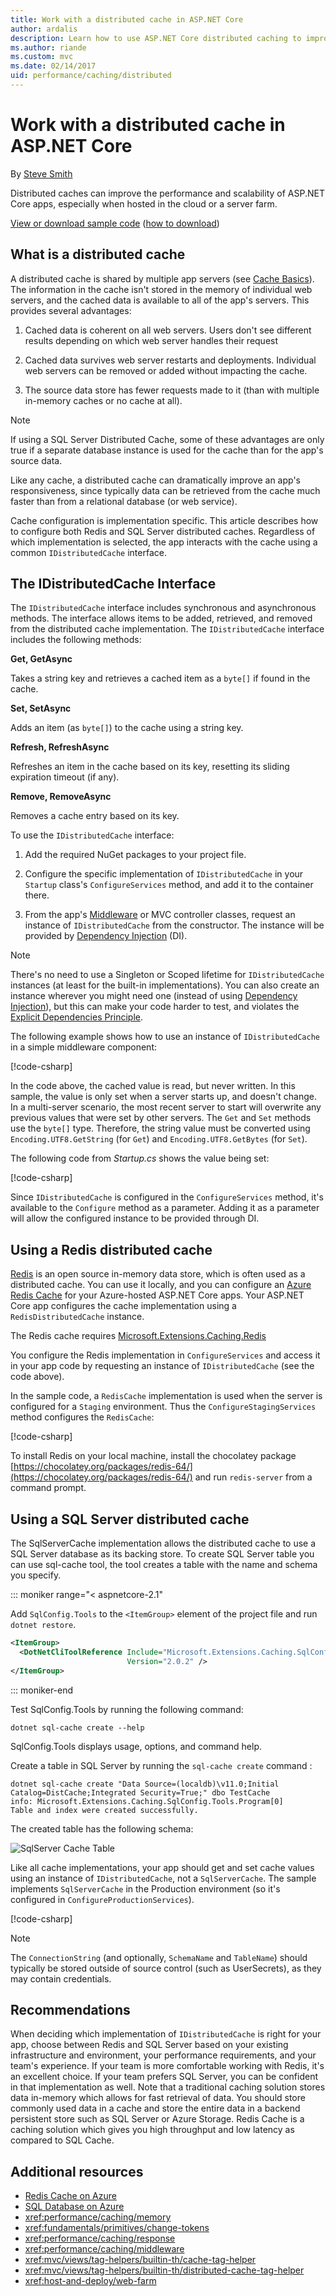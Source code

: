```yaml
---
title: Work with a distributed cache in ASP.NET Core
author: ardalis
description: Learn how to use ASP.NET Core distributed caching to improve app performance and scalability, especially in a cloud or server farm environment.
ms.author: riande
ms.custom: mvc
ms.date: 02/14/2017
uid: performance/caching/distributed
---
```

# Work with a distributed cache in ASP.NET Core

By [Steve Smith](https://ardalis.com/)

Distributed caches can improve the performance and scalability of ASP.NET Core apps, especially when hosted in the cloud or a server farm.

[View or download sample code](https://github.com/aspnet/Docs/tree/master/aspnetcore/performance/caching/distributed/sample) ([how to download](xref:fundamentals/index#how-to-download-a-sample))

## What is a distributed cache

A distributed cache is shared by multiple app servers (see [Cache Basics](memory.md#caching-basics)). The information in the cache isn't stored in the memory of individual web servers, and the cached data is available to all of the app's servers. This provides several advantages:

1. Cached data is coherent on all web servers. Users don't see different results depending on which web server handles their request

2. Cached data survives web server restarts and deployments. Individual web servers can be removed or added without impacting the cache.

3. The source data store has fewer requests made to it (than with multiple in-memory caches or no cache at all).

> [!NOTE]
> If using a SQL Server Distributed Cache, some of these advantages are only true if a separate database instance is used for the cache than for the app's source data.

Like any cache, a distributed cache can dramatically improve an app's responsiveness, since typically data can be retrieved from the cache much faster than from a relational database (or web service).

Cache configuration is implementation specific. This article describes how to configure both Redis and SQL Server distributed caches. Regardless of which implementation is selected, the app interacts with the cache using a common `IDistributedCache` interface.

## The IDistributedCache Interface

The `IDistributedCache` interface includes synchronous and asynchronous methods. The interface allows items to be added, retrieved, and removed from the distributed cache implementation. The `IDistributedCache` interface includes the following methods:

**Get, GetAsync**

Takes a string key and retrieves a cached item as a `byte[]` if found in the cache.

**Set, SetAsync**

Adds an item (as `byte[]`) to the cache using a string key.

**Refresh, RefreshAsync**

Refreshes an item in the cache based on its key, resetting its sliding expiration timeout (if any).

**Remove, RemoveAsync**

Removes a cache entry based on its key.

To use the `IDistributedCache` interface:

   1. Add the required NuGet packages to your project file.

   2. Configure the specific implementation of `IDistributedCache` in your `Startup` class's `ConfigureServices` method, and add it to the container there.

   3. From the app's [Middleware](xref:fundamentals/middleware/index) or MVC controller classes, request an instance of `IDistributedCache` from the constructor. The instance will be provided by [Dependency Injection](../../fundamentals/dependency-injection.md) (DI).

> [!NOTE]
> There's no need to use a Singleton or Scoped lifetime for `IDistributedCache` instances (at least for the built-in implementations). You can also create an instance wherever you might need one (instead of using [Dependency Injection](../../fundamentals/dependency-injection.md)), but this can make your code harder to test, and violates the [Explicit Dependencies Principle](http://deviq.com/explicit-dependencies-principle/).

The following example shows how to use an instance of `IDistributedCache` in a simple middleware component:

[!code-csharp[](distributed/sample/src/DistCacheSample/StartTimeHeader.cs)]

In the code above, the cached value is read, but never written. In this sample, the value is only set when a server starts up, and doesn't change. In a multi-server scenario, the most recent server to start will overwrite any previous values that were set by other servers. The `Get` and `Set` methods use the `byte[]` type. Therefore, the string value must be converted using `Encoding.UTF8.GetString` (for `Get`) and `Encoding.UTF8.GetBytes` (for `Set`).

The following code from *Startup.cs* shows the value being set:

[!code-csharp[](distributed/sample/src/DistCacheSample/Startup.cs?name=snippet1)]

Since `IDistributedCache` is configured in the `ConfigureServices` method, it's available to the `Configure` method as a parameter. Adding it as a parameter will allow the configured instance to be provided through DI.

## Using a Redis distributed cache

[Redis](https://redis.io/) is an open source in-memory data store, which is often used as a distributed cache. You can use it locally, and you can configure an [Azure Redis Cache](https://azure.microsoft.com/services/cache/) for your Azure-hosted ASP.NET Core apps. Your ASP.NET Core app configures the cache implementation using a `RedisDistributedCache` instance.

The Redis cache requires [Microsoft.Extensions.Caching.Redis](https://www.nuget.org/packages/Microsoft.Extensions.Caching.Redis/)

You configure the Redis implementation in `ConfigureServices` and access it in your app code by requesting an instance of `IDistributedCache` (see the code above).

In the sample code, a `RedisCache` implementation is used when the server is configured for a `Staging` environment. Thus the `ConfigureStagingServices` method configures the `RedisCache`:

[!code-csharp[](distributed/sample/src/DistCacheSample/Startup.cs?name=snippet2)]

To install Redis on your local machine, install the chocolatey package [https://chocolatey.org/packages/redis-64/](https://chocolatey.org/packages/redis-64/) and run `redis-server` from a command prompt.

## Using a SQL Server distributed cache

The SqlServerCache implementation allows the distributed cache to use a SQL Server database as its backing store. To create SQL Server table you can use sql-cache tool, the tool creates a table with the name and schema you specify.

::: moniker range="< aspnetcore-2.1"

Add `SqlConfig.Tools` to the `<ItemGroup>` element of the project file and run `dotnet restore`.

```xml
<ItemGroup>
  <DotNetCliToolReference Include="Microsoft.Extensions.Caching.SqlConfig.Tools" 
                          Version="2.0.2" />
</ItemGroup>
```

::: moniker-end

Test SqlConfig.Tools by running the following command:

```console
dotnet sql-cache create --help
```

SqlConfig.Tools displays usage, options, and command help.

Create a table in SQL Server by running the `sql-cache create` command :

```console
dotnet sql-cache create "Data Source=(localdb)\v11.0;Initial Catalog=DistCache;Integrated Security=True;" dbo TestCache
info: Microsoft.Extensions.Caching.SqlConfig.Tools.Program[0]
Table and index were created successfully.
```

The created table has the following schema:

![SqlServer Cache Table](distributed/_static/SqlServerCacheTable.png)

Like all cache implementations, your app should get and set cache values using an instance of `IDistributedCache`, not a `SqlServerCache`. The sample implements `SqlServerCache` in the Production environment (so it's configured in `ConfigureProductionServices`).

[!code-csharp[](distributed/sample/src/DistCacheSample/Startup.cs?name=snippet3)]

> [!NOTE]
> The `ConnectionString` (and optionally, `SchemaName` and `TableName`) should typically be stored outside of source control (such as UserSecrets), as they may contain credentials.

## Recommendations

When deciding which implementation of `IDistributedCache` is right for your app, choose between Redis and SQL Server based on your existing infrastructure and environment, your performance requirements, and your team's experience. If your team is more comfortable working with Redis, it's an excellent choice. If your team prefers SQL Server, you can be confident in that implementation as well. Note that a traditional caching solution stores data in-memory which allows for fast retrieval of data. You should store commonly used data in a cache and store the entire data in a backend persistent store such as SQL Server or Azure Storage. Redis Cache is a caching solution which gives you high throughput and low latency as compared to SQL Cache.

## Additional resources

* [Redis Cache on Azure](https://azure.microsoft.com/documentation/services/redis-cache/)
* [SQL Database on Azure](https://azure.microsoft.com/documentation/services/sql-database/)
* <xref:performance/caching/memory>
* <xref:fundamentals/primitives/change-tokens>
* <xref:performance/caching/response>
* <xref:performance/caching/middleware>
* <xref:mvc/views/tag-helpers/builtin-th/cache-tag-helper>
* <xref:mvc/views/tag-helpers/builtin-th/distributed-cache-tag-helper>
* <xref:host-and-deploy/web-farm>
